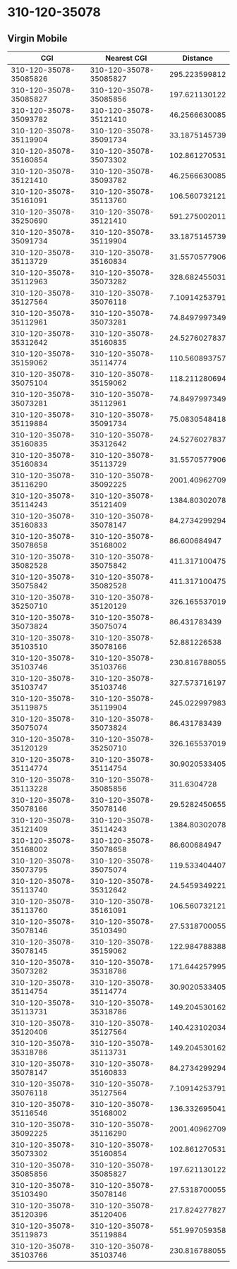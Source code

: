 # 310-120-35078
## Virgin Mobile


| CGI | Nearest CGI | Distance |
|-----|-------------|----------|
| 310-120-35078-35085826 | 310-120-35078-35085827 | 295.223599812 |
| 310-120-35078-35085827 | 310-120-35078-35085856 | 197.621130122 |
| 310-120-35078-35093782 | 310-120-35078-35121410 | 46.2566630085 |
| 310-120-35078-35119904 | 310-120-35078-35091734 | 33.1875145739 |
| 310-120-35078-35160854 | 310-120-35078-35073302 | 102.861270531 |
| 310-120-35078-35121410 | 310-120-35078-35093782 | 46.2566630085 |
| 310-120-35078-35161091 | 310-120-35078-35113760 | 106.560732121 |
| 310-120-35078-35250690 | 310-120-35078-35121410 | 591.275002011 |
| 310-120-35078-35091734 | 310-120-35078-35119904 | 33.1875145739 |
| 310-120-35078-35113729 | 310-120-35078-35160834 | 31.5570577906 |
| 310-120-35078-35112963 | 310-120-35078-35073282 | 328.682455031 |
| 310-120-35078-35127564 | 310-120-35078-35076118 | 7.10914253791 |
| 310-120-35078-35112961 | 310-120-35078-35073281 | 74.8497997349 |
| 310-120-35078-35312642 | 310-120-35078-35160835 | 24.5276027837 |
| 310-120-35078-35159062 | 310-120-35078-35114774 | 110.560893757 |
| 310-120-35078-35075104 | 310-120-35078-35159062 | 118.211280694 |
| 310-120-35078-35073281 | 310-120-35078-35112961 | 74.8497997349 |
| 310-120-35078-35119884 | 310-120-35078-35091734 | 75.0830548418 |
| 310-120-35078-35160835 | 310-120-35078-35312642 | 24.5276027837 |
| 310-120-35078-35160834 | 310-120-35078-35113729 | 31.5570577906 |
| 310-120-35078-35116290 | 310-120-35078-35092225 | 2001.40962709 |
| 310-120-35078-35114243 | 310-120-35078-35121409 | 1384.80302078 |
| 310-120-35078-35160833 | 310-120-35078-35078147 | 84.2734299294 |
| 310-120-35078-35078658 | 310-120-35078-35168002 | 86.600684947 |
| 310-120-35078-35082528 | 310-120-35078-35075842 | 411.317100475 |
| 310-120-35078-35075842 | 310-120-35078-35082528 | 411.317100475 |
| 310-120-35078-35250710 | 310-120-35078-35120129 | 326.165537019 |
| 310-120-35078-35073824 | 310-120-35078-35075074 | 86.431783439 |
| 310-120-35078-35103510 | 310-120-35078-35078166 | 52.881226538 |
| 310-120-35078-35103746 | 310-120-35078-35103766 | 230.816788055 |
| 310-120-35078-35103747 | 310-120-35078-35103746 | 327.573716197 |
| 310-120-35078-35119875 | 310-120-35078-35119904 | 245.022997983 |
| 310-120-35078-35075074 | 310-120-35078-35073824 | 86.431783439 |
| 310-120-35078-35120129 | 310-120-35078-35250710 | 326.165537019 |
| 310-120-35078-35114774 | 310-120-35078-35114754 | 30.9020533405 |
| 310-120-35078-35113228 | 310-120-35078-35085856 | 311.6304728 |
| 310-120-35078-35078166 | 310-120-35078-35078146 | 29.5282450655 |
| 310-120-35078-35121409 | 310-120-35078-35114243 | 1384.80302078 |
| 310-120-35078-35168002 | 310-120-35078-35078658 | 86.600684947 |
| 310-120-35078-35073795 | 310-120-35078-35075074 | 119.533404407 |
| 310-120-35078-35113740 | 310-120-35078-35312642 | 24.5459349221 |
| 310-120-35078-35113760 | 310-120-35078-35161091 | 106.560732121 |
| 310-120-35078-35078146 | 310-120-35078-35103490 | 27.5318700055 |
| 310-120-35078-35078145 | 310-120-35078-35159062 | 122.984788388 |
| 310-120-35078-35073282 | 310-120-35078-35318786 | 171.644257995 |
| 310-120-35078-35114754 | 310-120-35078-35114774 | 30.9020533405 |
| 310-120-35078-35113731 | 310-120-35078-35318786 | 149.204530162 |
| 310-120-35078-35120406 | 310-120-35078-35127564 | 140.423102034 |
| 310-120-35078-35318786 | 310-120-35078-35113731 | 149.204530162 |
| 310-120-35078-35078147 | 310-120-35078-35160833 | 84.2734299294 |
| 310-120-35078-35076118 | 310-120-35078-35127564 | 7.10914253791 |
| 310-120-35078-35116546 | 310-120-35078-35168002 | 136.332695041 |
| 310-120-35078-35092225 | 310-120-35078-35116290 | 2001.40962709 |
| 310-120-35078-35073302 | 310-120-35078-35160854 | 102.861270531 |
| 310-120-35078-35085856 | 310-120-35078-35085827 | 197.621130122 |
| 310-120-35078-35103490 | 310-120-35078-35078146 | 27.5318700055 |
| 310-120-35078-35120396 | 310-120-35078-35120406 | 217.824277827 |
| 310-120-35078-35119873 | 310-120-35078-35119884 | 551.997059358 |
| 310-120-35078-35103766 | 310-120-35078-35103746 | 230.816788055 |
